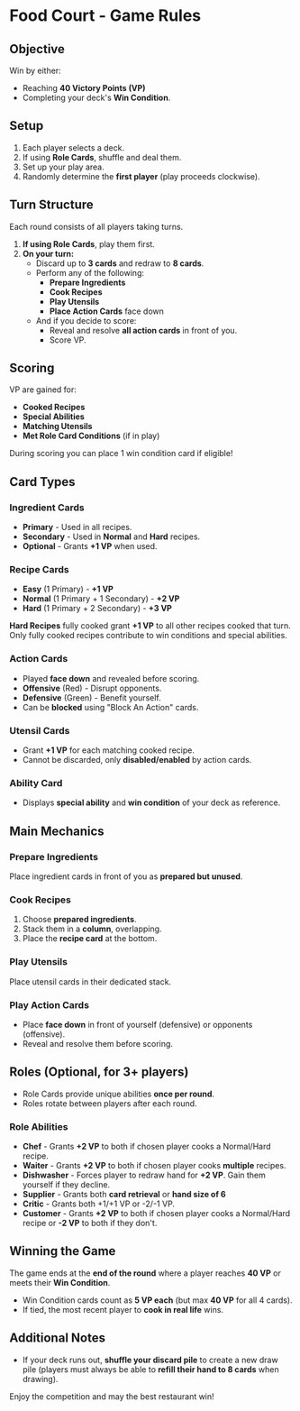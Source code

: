 # Food Court - Game Rules

## Objective

Win by either:
- Reaching **40 Victory Points (VP)**
- Completing your deck's **Win Condition**.

## Setup

1. Each player selects a deck.
2. If using **Role Cards**, shuffle and deal them.
3. Set up your play area.
4. Randomly determine the **first player** (play proceeds clockwise).

## Turn Structure

Each round consists of all players taking turns.
1. **If using Role Cards**, play them first.
2. **On your turn:**
   - Discard up to **3 cards** and redraw to **8 cards**.
   - Perform any of the following:
     - **Prepare Ingredients**
     - **Cook Recipes**
     - **Play Utensils**
     - **Place Action Cards** face down
   - And if you decide to score:
     - Reveal and resolve **all action cards** in front of you.
     - Score VP.

## Scoring

VP are gained for:
- **Cooked Recipes**
- **Special Abilities**
- **Matching Utensils**
- **Met Role Card Conditions** (if in play)

During scoring you can place 1 win condition card if eligible!

## Card Types

### Ingredient Cards

- **Primary** - Used in all recipes.
- **Secondary** - Used in **Normal** and **Hard** recipes.
- **Optional** - Grants **+1 VP** when used.

### Recipe Cards

- **Easy** (1 Primary) - **+1 VP**
- **Normal** (1 Primary + 1 Secondary) - **+2 VP**
- **Hard** (1 Primary + 2 Secondary) - **+3 VP**

**Hard Recipes** fully cooked grant **+1 VP** to all other recipes cooked that turn.  
Only fully cooked recipes contribute to win conditions and special abilities.

### Action Cards

- Played **face down** and revealed before scoring.
- **Offensive** (Red) - Disrupt opponents.
- **Defensive** (Green) - Benefit yourself.
- Can be **blocked** using "Block An Action" cards.

### Utensil Cards

- Grant **+1 VP** for each matching cooked recipe.
- Cannot be discarded, only **disabled/enabled** by action cards.

### Ability Card
- Displays **special ability** and **win condition** of your deck as reference.

## Main Mechanics

### Prepare Ingredients

Place ingredient cards in front of you as **prepared but unused**.

### Cook Recipes

1. Choose **prepared ingredients**.
2. Stack them in a **column**, overlapping.
3. Place the **recipe card** at the bottom.

### Play Utensils

Place utensil cards in their dedicated stack.

### Play Action Cards

- Place **face down** in front of yourself (defensive) or opponents (offensive).
- Reveal and resolve them before scoring.

## Roles (Optional, for 3+ players)

- Role Cards provide unique abilities **once per round**.
- Roles rotate between players after each round.

### Role Abilities

- **Chef** - Grants **+2 VP** to both if chosen player cooks a Normal/Hard recipe.
- **Waiter** - Grants **+2 VP** to both if chosen player cooks **multiple** recipes.
- **Dishwasher** - Forces player to redraw hand for **+2 VP**. Gain them yourself if they decline.
- **Supplier** - Grants both **card retrieval** or **hand size of 6** 
- **Critic** - Grants both +1/+1 VP or -2/-1 VP.
- **Customer** - Grants **+2 VP** to both if chosen player cooks a Normal/Hard recipe or **-2 VP**
to both if they don't.

## Winning the Game

The game ends at the **end of the round** where a player reaches **40 VP** or meets their 
**Win Condition**.

- Win Condition cards count as **5 VP each** (but max **40 VP** for all 4 cards).
- If tied, the most recent player to **cook in real life** wins.

## Additional Notes

- If your deck runs out, **shuffle your discard pile** to create a new draw pile (players must
always be able to **refill their hand to 8 cards** when drawing).

Enjoy the competition and may the best restaurant win!

